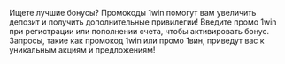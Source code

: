 Ищете лучшие бонусы? Промокоды 1win помогут вам увеличить депозит и получить дополнительные привилегии! Введите промо 1win при регистрации или пополнении счета, чтобы активировать бонус. Запросы, такие как промокод 1win или промо 1вин, приведут вас к уникальным акциям и предложениям!
